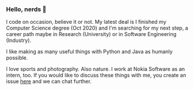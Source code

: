 ### Hello, nerds 👋

I code on occasion, believe it or not. My latest deal is I finished my Computer Science degree (Oct 2020) and I'm searching for my next step, a career path maybe in Research (University) or in Software Engineering (Industry).

I like making as many useful things with Python and Java as humanly possible.

I love sports and photography. Also nature. I work at Nokia Software as an intern, too. If you would like to discuss these things with me, you create an issue [here](https://github.com/NaseemSrour/NaseemSrour) and we can chat further.


<!--
**NaseemSrour/NaseemSrour** is a ✨ _special_ ✨ repository because its `README.md` (this file) appears on your GitHub profile.

Here are some ideas to get you started:

- 🔭 I’m currently working on ...
- 🌱 I’m currently learning ...
- 👯 I’m looking to collaborate on ...
- 🤔 I’m looking for help with ...
- 💬 Ask me about ...
- 📫 How to reach me: ...
- 😄 Pronouns: ...
- ⚡ Fun fact: ...
-->
